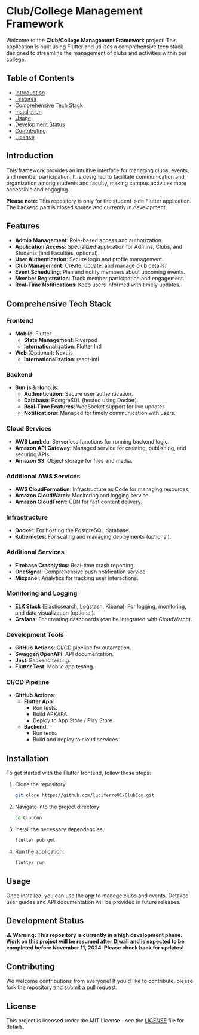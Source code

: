 # Club/College Management Framework

Welcome to the **Club/College Management Framework** project! This application is built using Flutter and utilizes a comprehensive tech stack designed to streamline the management of clubs and activities within our college.

## Table of Contents

- [Introduction](#introduction)
- [Features](#features)
- [Comprehensive Tech Stack](#comprehensive-tech-stack)
- [Installation](#installation)
- [Usage](#usage)
- [Development Status](#development-status)
- [Contributing](#contributing)
- [License](#license)

## Introduction

This framework provides an intuitive interface for managing clubs, events, and member participation. It is designed to facilitate communication and organization among students and faculty, making campus activities more accessible and engaging.

**Please note:** This repository is only for the student-side Flutter application. The backend part is closed source and currently in development.

## Features

- **Admin Management**: Role-based access and authorization.
- **Application Access**: Specialized application for Admins, Clubs, and Students (and Faculties, optional).
- **User Authentication**: Secure login and profile management.
- **Club Management**: Create, update, and manage club details.
- **Event Scheduling**: Plan and notify members about upcoming events.
- **Member Registration**: Track member participation and engagement.
- **Real-Time Notifications**: Keep users informed with timely updates.

## Comprehensive Tech Stack

### Frontend

- **Mobile**: Flutter
  - **State Management**: Riverpod
  - **Internationalization**: Flutter Intl
- **Web** (Optional): Next.js
  - **Internationalization**: react-intl

### Backend

- **Bun.js & Hono.js**:
  - **Authentication**: Secure user authentication.
  - **Database**: PostgreSQL (hosted using Docker).
  - **Real-Time Features**: WebSocket support for live updates.
  - **Notifications**: Managed for timely communication with users.

### Cloud Services

- **AWS Lambda**: Serverless functions for running backend logic.
- **Amazon API Gateway**: Managed service for creating, publishing, and securing APIs.
- **Amazon S3**: Object storage for files and media.

### Additional AWS Services

- **AWS CloudFormation**: Infrastructure as Code for managing resources.
- **Amazon CloudWatch**: Monitoring and logging service.
- **Amazon CloudFront**: CDN for fast content delivery.

### Infrastructure

- **Docker**: For hosting the PostgreSQL database.
- **Kubernetes**: For scaling and managing deployments (optional).

### Additional Services

- **Firebase Crashlytics**: Real-time crash reporting.
- **OneSignal**: Comprehensive push notification service.
- **Mixpanel**: Analytics for tracking user interactions.

### Monitoring and Logging

- **ELK Stack** (Elasticsearch, Logstash, Kibana): For logging, monitoring, and data visualization (optional).
- **Grafana**: For creating dashboards (can be integrated with CloudWatch).

### Development Tools

- **GitHub Actions**: CI/CD pipeline for automation.
- **Swagger/OpenAPI**: API documentation.
- **Jest**: Backend testing.
- **Flutter Test**: Mobile app testing.

### CI/CD Pipeline

- **GitHub Actions**:
  - **Flutter App**:
    - Run tests.
    - Build APK/IPA.
    - Deploy to App Store / Play Store.
  - **Backend**:
    - Run tests.
    - Build and deploy to cloud services.

## Installation

To get started with the Flutter frontend, follow these steps:

1. Clone the repository:

   ```bash
   git clone https://github.com/luciferro01/ClubCon.git
   ```

2. Navigate into the project directory:

   ```bash
   cd ClubCon
   ```

3. Install the necessary dependencies:

   ```bash
   flutter pub get
   ```

4. Run the application:

   ```bash
   flutter run
   ```

## Usage

Once installed, you can use the app to manage clubs and events. Detailed user guides and API documentation will be provided in future releases.

## Development Status

**⚠️ Warning: This repository is currently in a high development phase. Work on this project will be resumed after Diwali and is expected to be completed before November 11, 2024. Please check back for updates!**

## Contributing

We welcome contributions from everyone! If you'd like to contribute, please fork the repository and submit a pull request.

## License

This project is licensed under the MIT License - see the [LICENSE](LICENSE) file for details.
